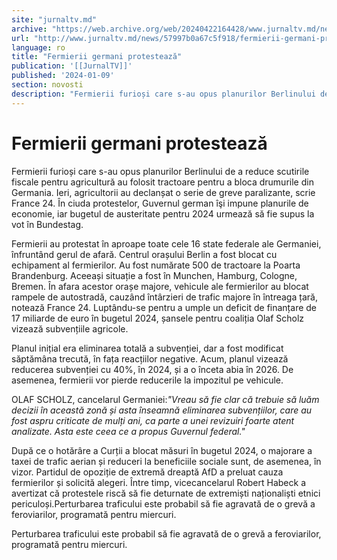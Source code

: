 ```yaml
---
site: "jurnaltv.md"
archive: "https://web.archive.org/web/20240422164428/www.jurnaltv.md/news/57997b0a67c5f918/fermierii-germani-protesteaza.html?utm_source=RSS&utm_medium=RSS&utm_campaign=RSS"
url: "http://www.jurnaltv.md/news/57997b0a67c5f918/fermierii-germani-protesteaza.html"
language: ro
title: "Fermierii germani protestează"
publication: '[[JurnalTV]]'
published: '2024-01-09'
section: novosti
description: "Fermierii furioși care s-au opus planurilor Berlinului de a reduce scutirile fiscale pentru agricultură au folosit tractoare pentru a bloca drumurile din Germania. Ieri, agricultorii au declanșat o serie de greve paralizante, scrie France 24. În ciuda protestelor, Guvernul german îşi impune planurile de economie, iar bugetul de austeritate pentru 2024 urmează să fie supus la vot în Bundestag."
---
```


# Fermierii germani protestează

Fermierii furioși care s-au opus planurilor Berlinului de a reduce scutirile fiscale pentru agricultură au folosit tractoare pentru a bloca drumurile din Germania. Ieri, agricultorii au declanșat o serie de greve paralizante, scrie France 24. În ciuda protestelor, Guvernul german îşi impune planurile de economie, iar bugetul de austeritate pentru 2024 urmează să fie supus la vot în Bundestag.

Fermierii au protestat în aproape toate cele 16 state federale ale Germaniei, înfruntând gerul de afară. Centrul orașului Berlin a fost blocat cu echipament al fermierilor. Au fost numărate 500 de tractoare la Poarta Brandenburg. Aceeași situație a fost în Munchen, Hamburg, Cologne, Bremen. În afara acestor orașe majore, vehicule ale fermierilor au blocat rampele de autostradă, cauzând întârzieri de trafic majore în întreaga țară, notează France 24. Luptându-se pentru a umple un deficit de finanțare de 17 miliarde de euro în bugetul 2024, șansele pentru coaliția Olaf Scholz vizează subvențiile agricole.

Planul inițial era eliminarea totală a subvenției, dar a fost modificat săptămâna trecută, în fața reacțiilor negative. Acum, planul vizează reducerea subvenției cu 40%, în 2024, și a o înceta abia în 2026. De asemenea, fermierii vor pierde reducerile la impozitul pe vehicule.

OLAF SCHOLZ, cancelarul Germaniei:*"Vreau să fie clar că trebuie să luăm decizii în această zonă și asta înseamnă eliminarea subvențiilor, care au fost aspru criticate de mulți ani, ca parte a unei revizuiri foarte atent analizate. Asta este ceea ce a propus Guvernul federal."*

După ce o hotărâre a Curții a blocat măsuri în bugetul 2024, o majorare a taxei de trafic aerian și reduceri la beneficiile sociale sunt, de asemenea, în vizor. Partidul de opoziție de extremă dreaptă AfD a preluat cauza fermierilor și solicită alegeri. Între timp, vicecancelarul Robert Habeck a avertizat că protestele riscă să fie deturnate de extremiști naționaliști etnici periculoși.Perturbarea traficului este probabil să fie agravată de o grevă a feroviarilor, programată pentru miercuri.

Perturbarea traficului este probabil să fie agravată de o grevă a feroviarilor, programată pentru miercuri.